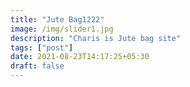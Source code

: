 ```yaml
---
title: "Jute Bag1222"
image: /img/slider1.jpg
description: "Charis is Jute bag site"
tags: ["post"]
date: 2021-08-23T14:17:25+05:30
draft: false
---
```

